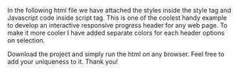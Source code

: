 In the following html file we have attached the styles inside the style tag and Javascript code inside script tag.
This is one of the coolest handy example to develop an interactive responsive progress header for any web page.
To make it more cooler I have added separate colors for each header options on selection. 

Download the project and simply run the html on any browser. Feel free to add your uniqueness to it.
Thank you!
